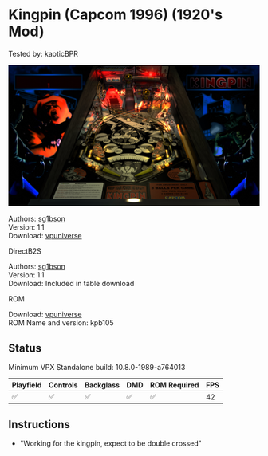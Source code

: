 # Kingpin (Capcom 1996) (1920's Mod)
Tested by: kaoticBPR

![Table Preview](../../images/vpx-kingpin.jpg)

Authors: [sg1bson](https://vpuniverse.com/profile/34010-sg1bson/)  
Version: 1.1  
Download: [vpuniverse](https://vpuniverse.com/files/file/7039-kingpin-capcom-1996-sg1bson-1920-mod/)

DirectB2S

Authors: [sg1bson](https://vpuniverse.com/profile/34010-sg1bson/)  
Version: 1.1  
Download: Included in table download

ROM

Download: [vpuniverse](https://vpuniverse.com/files/file/1815-kpb105zip/)  
ROM Name and version: kpb105

## Status 

Minimum VPX Standalone build: 10.8.0-1989-a764013

| Playfield | Controls | Backglass | DMD | ROM Required | FPS | 
|-----------|----------|-----------|-----|--------------|-----|
| :white_check_mark: | :white_check_mark: | :white_check_mark: | :white_check_mark: | :white_check_mark: | 42 |

## Instructions

- "Working for the kingpin, expect to be double crossed"

